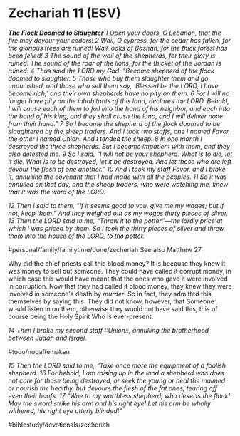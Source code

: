 # Zechariah 11 (ESV) 
***The Flock Doomed to Slaughter***
*1 Open your doors, O Lebanon,*
*that the fire may devour your cedars!*
*2 Wail, O cypress, for the cedar has fallen,*
*for the glorious trees are ruined!*
*Wail, oaks of Bashan,*
*for the thick forest has been felled!*
*3 The sound of the wail of the shepherds,*
*for their glory is ruined!*
*The sound of the roar of the lions,*
*for the thicket of the Jordan is ruined!*
*4 Thus said the LORD my God: “Become shepherd of the flock doomed to slaughter. 5 Those who buy them slaughter them and go unpunished, and those who sell them say, ‘Blessed be the LORD, I have become rich,’ and their own shepherds have no pity on them. 6 For I will no longer have pity on the inhabitants of this land, declares the LORD. Behold, I will cause each of them to fall into the hand of his neighbor, and each into the hand of his king, and they shall crush the land, and I will deliver none from their hand.”*
*7 So I became the shepherd of the flock doomed to be slaughtered by the sheep traders. And I took two staffs, one I named Favor, the other I named Union. And I tended the sheep. 8 In one month I destroyed the three shepherds. But I became impatient with them, and they also detested me. 9 So I said, “I will not be your shepherd. What is to die, let it die. What is to be destroyed, let it be destroyed. And let those who are left devour the flesh of one another.” 10 And I took my staff Favor, and I broke it, annulling the covenant that I had made with all the peoples. 11 So it was annulled on that day, and the sheep traders, who were watching me, knew that it was the word of the LORD.*


*12 Then I said to them, “If it seems good to you, give me my wages; but if not, keep them.” And they weighed out as my wages thirty pieces of silver. 13 Then the LORD said to me, “Throw it to the potter”—the lordly price at which I was priced by them. So I took the thirty pieces of silver and threw them into the house of the LORD, to the potter.*

#personal/family/familytime/done/zecheriah
See also Matthew 27

Why did the chief priests call this blood money? It is because they knew it was money to sell out someone. They could have called it corrupt money, in which case this would have meant that the ones who gave it were involved in corruption. Now that they had called it blood money, they knew they were involved in someone's death by *murder*. So in fact, they admitted this themselves by saying this. 
They did not know, however, that Someone would listen in on them, otherwise they would not have said this, this of course being the Holy Spirit Who is ever-present. 

*14 Then I broke my second staff ::Union::, annulling the brotherhood between Judah and Israel.*

#todo/nogaftemaken 


*15 Then the LORD said to me, “Take once more the equipment of a foolish shepherd. 16 For behold, I am raising up in the land a shepherd who does not care for those being destroyed, or seek the young or heal the maimed or nourish the healthy, but devours the flesh of the fat ones, tearing off even their hoofs.*
*17 “Woe to my worthless shepherd,*
*who deserts the flock!*
*May the sword strike his arm*
*and his right eye!*
*Let his arm be wholly withered,*
*his right eye utterly blinded!”*

#biblestudy/devotionals/zecheriah
